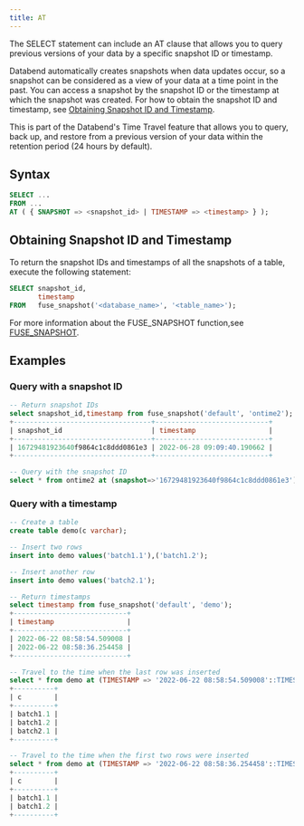 ```yaml
---
title: AT
---
```


The SELECT statement can include an AT clause that allows you to query previous versions of your data by a specific snapshot ID or timestamp.

Databend automatically creates snapshots when data updates occur, so a snapshot can be considered as a view of your data at a time point in the past. You can access a snapshot by the snapshot ID or the timestamp at which the snapshot was created. For how to obtain the snapshot ID and timestamp, see [Obtaining Snapshot ID and Timestamp](#obtaining-snapshot-id-and-timestamp).

This is part of the Databend's Time Travel feature that allows you to query, back up, and restore from a previous version of your data within the retention period (24 hours by default).

## Syntax

```sql    
SELECT ...
FROM ...
AT ( { SNAPSHOT => <snapshot_id> | TIMESTAMP => <timestamp> } );
```

## Obtaining Snapshot ID and Timestamp

To return the snapshot IDs and timestamps of all the snapshots of a table, execute the following statement:

```sql
SELECT snapshot_id, 
       timestamp 
FROM   fuse_snapshot('<database_name>', '<table_name>'); 
```

For more information about the FUSE_SNAPSHOT function,see [FUSE_SNAPSHOT](../../20-sql-functions/16-system-functions/fuse_snapshot.md).

## Examples

### Query with a snapshot ID

```sql
-- Return snapshot IDs
select snapshot_id,timestamp from fuse_snapshot('default', 'ontime2');
+----------------------------------+----------------------------+
| snapshot_id                      | timestamp                  |
+----------------------------------+----------------------------+
| 16729481923640f9864c1c8ddd0861e3 | 2022-06-28 09:09:40.190662 |
+----------------------------------+----------------------------+

-- Query with the snapshot ID
select * from ontime2 at (snapshot=>'16729481923640f9864c1c8ddd0861e3');
```

### Query with a timestamp

```sql
-- Create a table
create table demo(c varchar);

-- Insert two rows
insert into demo values('batch1.1'),('batch1.2');

-- Insert another row
insert into demo values('batch2.1');

-- Return timestamps
select timestamp from fuse_snapshot('default', 'demo'); 
+----------------------------+
| timestamp                  |
+----------------------------+
| 2022-06-22 08:58:54.509008 |
| 2022-06-22 08:58:36.254458 |
+----------------------------+

-- Travel to the time when the last row was inserted
select * from demo at (TIMESTAMP => '2022-06-22 08:58:54.509008'::TIMESTAMP); 
+----------+
| c        |
+----------+
| batch1.1 |
| batch1.2 |
| batch2.1 |
+----------+

-- Travel to the time when the first two rows were inserted
select * from demo at (TIMESTAMP => '2022-06-22 08:58:36.254458'::TIMESTAMP); 
+----------+
| c        |
+----------+
| batch1.1 |
| batch1.2 |
+----------+
```